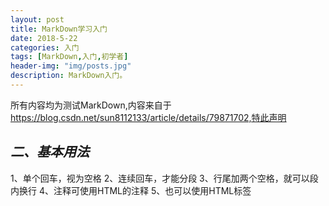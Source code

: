 ```yaml
---
layout: post
title: MarkDown学习入门
date: 2018-5-22
categories: 入门
tags: [MarkDown,入门,初学者]
header-img: "img/posts.jpg"
description: MarkDown入门。
---
```


所有内容均为测试MarkDown,内容来自于 https://blog.csdn.net/sun8112133/article/details/79871702,特此声明
<h2 id="二基本用法-1"><em>二、基本用法</em></h2>
1、单个回车，视为空格   
2、连续回车，才能分段   
3、行尾加两个空格，就可以段内换行  
4、注释可使用HTML的注释   
5、也可以使用HTML标签 